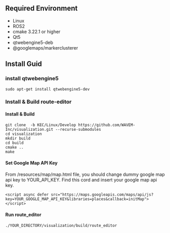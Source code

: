 ## Required Environment
- Linux
- ROS2
- cmake 3.22.1 or higher
- Qt5
- qtwebengine5-deb
- @googlemaps/markerclusterer

## Install Guid
### install qtwebengine5
~~~
sudo apt-get install qtwebengine5-dev
~~~

### Install & Build route-editor 
#### Install & Build
~~~
git clone  -b KEC/Linux/Develop https://github.com/WAVEM-Inc/visualization.git --recurse-submodules
cd visualization
mkdir build
cd build
cmake ..
make
~~~

#### Set Google Map API Key
From /resources/map/map.html file, you should change dummy google map api key to YOUR_API_KEY.
Find this cord and insert your google map api key.
~~~
<script async defer src="https://maps.googleapis.com/maps/api/js?key=YOUR_GOOGLE_MAP_API_KEY&libraries=places&callback=initMap"></script>
~~~


#### Run route_editor
~~~
./YOUR_DIRECTORY/visualization/build/route_editor
~~~
